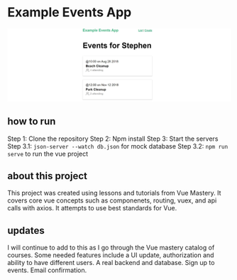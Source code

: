# Example Events App

<img src="src\assets\screenshot.JPG" alt="html image" width="1000"/>

## how to run 
Step 1: Clone the repository
Step 2: Npm install
Step 3: Start the servers
Step 3.1: ```json-server --watch db.json``` for mock database
Step 3.2: ```npm run serve``` to run the vue project

## about this project
This project was created using lessons and tutorials from Vue Mastery. It covers core vue concepts such as componenets, routing, vuex, and api calls with axios. It attempts to use best standards for Vue. 

## updates
I will continue to add to this as I go through the Vue mastery catalog of courses. Some needed features include a UI update, authorization and ability to have different users. A real backend and database. Sign up to events. Email confirmation. 